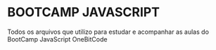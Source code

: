  # BOOTCAMP JAVASCRIPT

 Todos os arquivos que utilizo para estudar e acompanhar as aulas do BootCamp JavaScript OneBitCode








	
	

